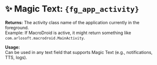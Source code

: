 # ✨ Magic Text: `{fg_app_activity}`

**Returns:** The activity class name of the application currently in the foreground.  
Example: If MacroDroid is active, it might return something like `com.arlosoft.macrodroid.MainActivity`.

**Usage:**  
Can be used in any text field that supports Magic Text (e.g., notifications, TTS, logs).
